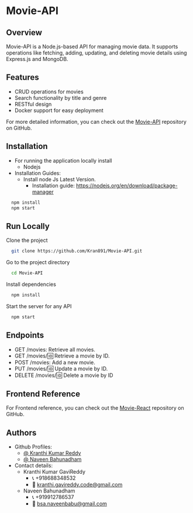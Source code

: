 
# Movie-API

## Overview

Movie-API is a Node.js-based API for managing movie data. It supports operations like fetching, adding, updating, and deleting movie details using Express.js and MongoDB.

## Features

- CRUD operations for movies
- Search functionality by title and genre
- RESTful design
- Docker support for easy deployment

For more detailed information, you can check out the [Movie-API](https://github.com/Kran891/Movie-API.git) repository on GitHub.


## Installation

- For running the application locally install
   - Nodejs
- Installation Guides:
   - Install node Js Latest Version.
      - Installation guide:
          https://nodejs.org/en/download/package-manager
   
```bash
  npm install 
  npm start
```
    
## Run Locally

Clone the project

```bash
  git clone https://github.com/Kran891/Movie-API.git
```

Go to the project directory

```bash
  cd Movie-API
```

Install dependencies

```bash
  npm install
```

Start the server for any API 

```bash
  npm start
```
## Endpoints

- GET /movies: Retrieve all movies.
- GET /movies/:id: Retrieve a movie by ID.
- POST /movies: Add a new movie.
- PUT /movies/:id: Update a movie by ID.
- DELETE /movies/:id: Delete a movie by ID

## Frontend Reference

For Frontend reference, you can check out the [Movie-React](https://github.com/Kran891/movie-react.git) repository on GitHub.

## Authors

- Github Profiles:
   - [@ Kranthi Kumar Reddy](https://www.github.com/kran891)
   - [@ Naveen Bahunadham](https://www.github.com/naveenbabu4)
- Contact details:
   - Kranthi Kumar GaviReddy
     - 📞 +918688348532
     - 📧 kranthi.gavireddy.code@gmail.com
   - Naveen Bahunadham
     - 📞 +919912786537
     - 📧 bsa.naveenbabu@gmail.com
